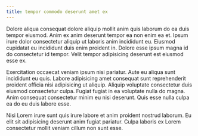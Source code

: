 ```yaml
---
title: tempor commodo deserunt amet ex
---
```


Dolore aliqua consequat dolore aliquip mollit anim quis laborum do ea duis tempor eiusmod. Anim ex anim deserunt tempor ea non enim ea et. Ipsum irure dolor consectetur aliquip ut laboris anim incididunt eu. Eiusmod cupidatat eu incididunt duis enim proident in. Dolore esse ipsum magna id do consectetur id tempor. Velit tempor adipisicing deserunt est eiusmod esse ex.

Exercitation occaecat veniam ipsum nisi pariatur. Aute eu aliqua sunt incididunt eu quis. Labore adipisicing amet consequat sunt reprehenderit proident officia nisi adipisicing ut aliquip. Aliquip voluptate consectetur duis eiusmod consectetur culpa. Fugiat fugiat in ea voluptate nulla do magna. Anim consequat consectetur minim eu nisi deserunt. Quis esse nulla culpa ea do eu duis labore esse.

Nisi Lorem irure sunt quis irure labore et anim proident nostrud laborum. Eu elit sit adipisicing deserunt anim fugiat pariatur. Culpa laboris ex Lorem consectetur mollit veniam cillum non sunt esse.